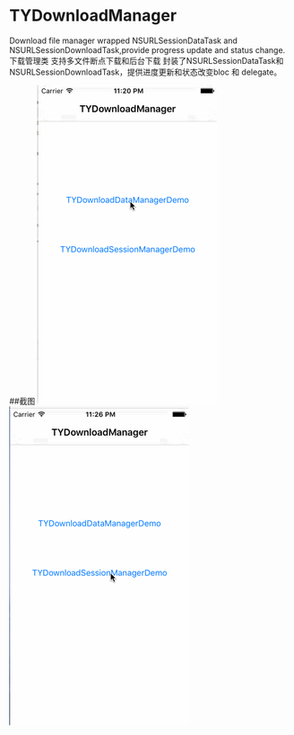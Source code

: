 # TYDownloadManager
Download file manager wrapped NSURLSessionDataTask and NSURLSessionDownloadTask,provide progress update and status change.<br>
下载管理类 支持多文件断点下载和后台下载 封装了NSURLSessionDataTask和NSURLSessionDownloadTask，提供进度更新和状态改变bloc 和 delegate。

##截图
![image](https://raw.githubusercontent.com/12207480/TYDownloadManager/master/screenshot/TYDownloadManager.gif)
![image](https://raw.githubusercontent.com/12207480/TYDownloadManager/master/screenshot/TYDownloadManager1.gif)



